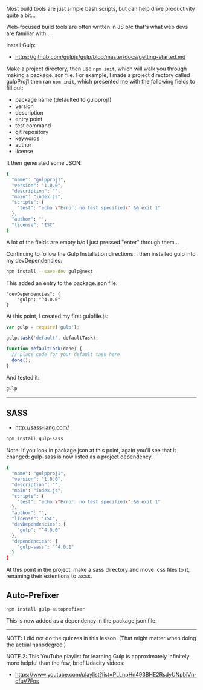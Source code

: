 Most build tools are just simple bash scripts, but can help
drive productivity quite a bit... 

Web-focused build tools are often written in JS b/c that's what
web devs are familiar with...

Install Gulp: 
* https://github.com/gulpjs/gulp/blob/master/docs/getting-started.md

Make a project directory, then use `npm init`, which will walk you through
making a package.json file. For example, I made a project directory
called gulpProj1 then ran `npm init`, which presented me with the following
fields to fill out:
* package name (defaulted to gulpproj1)
* version 
* description
* entry point
* test command
* git repository
* keywords
* author
* license

It then generated some JSON:
```bash
{
  "name": "gulpproj1",
  "version": "1.0.0",
  "description": "",
  "main": "index.js",
  "scripts": {
    "test": "echo \"Error: no test specified\" && exit 1"
  },
  "author": "",
  "license": "ISC"
}
```

A lot of the fields are empty b/c I just pressed "enter" through
them...

Continuing to follow the Gulp Installation directions: I then installed
gulp into my devDependencies:
```bash
npm install --save-dev gulp@next
```

This added an entry to the package.json file:
```
"devDependencies": {
    "gulp": "^4.0.0"
}
```

At this point, I created my first gulpfile.js:
```js
var gulp = require('gulp');

gulp.task('default', defaultTask);

function defaultTask(done) {
  // place code for your default task here
  done();
}
```

And tested it:
```bash
gulp
```


-------------------------------------------


## SASS

* http://sass-lang.com/

```bash
npm install gulp-sass
```

Note: If you look in package.json at this point, again you'll see that
it changed: gulp-sass is now listed as a project dependency.

```bash
{
  "name": "gulpproj1",
  "version": "1.0.0",
  "description": "",
  "main": "index.js",
  "scripts": {
    "test": "echo \"Error: no test specified\" && exit 1"
  },
  "author": "",
  "license": "ISC",
  "devDependencies": {
    "gulp": "^4.0.0"
  },
  "dependencies": {
    "gulp-sass": "^4.0.1"
  }
}
```


At this point in the project, make a sass directory and move .css files
to it, renaming their extentions to .scss.

## Auto-Prefixer

```bash
npm install gulp-autoprefixer
```

This is now added as a dependency in the package.json file.

--------------------------------------

NOTE:  I did not do the quizzes in this lesson.  (That might matter when doing the actual
nanodegree.)


NOTE 2: This YouTube playlist for learning Gulp is approximately infinitely
more helpful than the few, brief Udacity videos:
* https://www.youtube.com/playlist?list=PLLnpHn493BHE2RsdyUNpbiVn-cfuV7Fos


